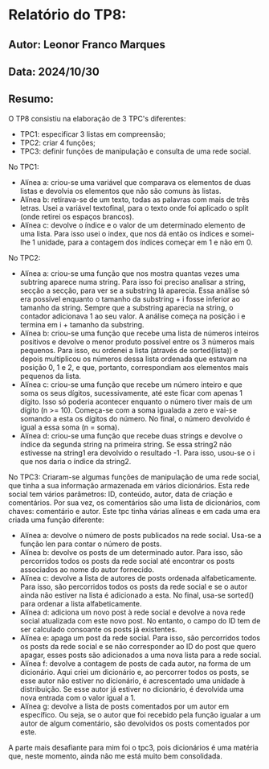 # Relatório do TP8:

## Autor: Leonor Franco Marques
## Data: 2024/10/30

## Resumo:

O TP8 consistiu na elaboração de 3 TPC's diferentes:
* TPC1: especificar 3 listas em compreensão;
* TPC2: criar 4 funções;
* TPC3: definir funções de manipulação e consulta de uma rede social.

No TPC1:
* Alínea a: criou-se uma variável que comparava os elementos de duas listas e devolvia os elementos que não são comuns às listas.
* Alínea b: retirava-se de um texto, todas as palavras com mais de três letras. Usei a variável textofinal, para o texto onde foi aplicado o split (onde retirei os espaços brancos).
* Alínea c: devolve o índice e o valor de um determinado elemento de uma lista. Para isso usei o index, que nos dá então os índices e somei-lhe 1 unidade, para a contagem dos índices começar em 1 e não em 0.

No TPC2:
* Alínea a: criou-se uma função que nos mostra quantas vezes uma subtring aparece numa string. Para isso foi preciso analisar a string, secção a secção, para ver se a substring lá aparecia. Essa análise só era possível enquanto o tamanho da substring + i fosse inferior ao tamanho da string. Sempre que a substring aparecia na string, o contador adicionava 1 ao seu valor. A análise começa na posição i e termina em i + tamanho da substring.   
* Alínea b: criou-se uma função que recebe uma lista de números inteiros positivos e devolve o menor produto possível entre os 3 números mais pequenos. Para isso, eu ordenei a lista (através de sorted(lista)) e depois multiplicou os números dessa lista ordenada que estavam na posição 0, 1 e 2, e que, portanto, correspondiam aos elementos mais pequenos da lista.
* Alínea c: criou-se uma função que recebe um número inteiro e que soma os seus dígitos, sucessivamente, até este ficar com apenas 1 dígito. Isso só poderia acontecer enquanto o número tiver mais de um dígito (n >= 10). Começa-se com a soma igualada a zero e vai-se somando a esta os dígitos do número. No final, o número devolvido é igual a essa soma (n = soma).
* Alínea d: criou-se uma função que recebe duas strings e devolve o índice da segunda string na primeira string. Se essa string2 não estivesse na string1 era devolvido o resultado -1. Para isso, usou-se o i que nos daria o índice da string2.

No TPC3:
Criaram-se algumas funções de manipulação de uma rede social, que tinha a sua informação armazenada em vários dicionários. Esta rede social tem vários parâmetros: ID, conteúdo, autor, data de criação e comentários. Por sua vez, os comentários são uma lista de dicionários, com chaves: comentário e autor.
Este tpc tinha várias alíneas e em cada uma era criada uma função diferente:
* Alínea a: devolve o número de posts publicados na rede social. Usa-se a função len para contar o número de posts.
* Alínea b: devolve os posts de um determinado autor. Para isso, são percorridos todos os posts da rede social até encontrar os posts associados ao nome do autor fornecido.
* Alínea c: devolve a lista de autores de posts ordenada alfabeticamente. Para isso, são percorridos todos os posts da rede social e se o autor ainda não estiver na lista é adicionado a esta. No final, usa-se sorted() para ordenar a lista alfabeticamente.
* Alínea d: adiciona um novo post à rede social e devolve a nova rede social atualizada com este novo post. No entanto, o campo do ID tem de ser calculado consoante os posts já existentes.
* Alínea e: apaga um post da rede social. Para isso, são percorridos todos os posts da rede social e se não corresponder ao ID do post que quero apagar, esses posts são adicionados a uma nova lista para a rede social.
* Alínea f: devolve  a contagem de posts de cada autor, na forma de um dicionário. Aqui criei um dicionário e, ao percorrer todos os posts, se esse autor não estiver no dicionário, é acrescentado uma unidade à distribuição. Se esse autor já estiver no dicionário, é devolvida uma nova entrada com o valor igual a 1.
* Alínea g: devolve a lista de posts comentados por um autor em específico. Ou seja, se o autor que foi recebido pela função igualar a um autor de algum comentário, são devolvidos os posts comentados por este. 

A parte mais desafiante para mim foi o tpc3, pois dicionários é uma matéria que, neste momento, ainda não me está muito bem consolidada.